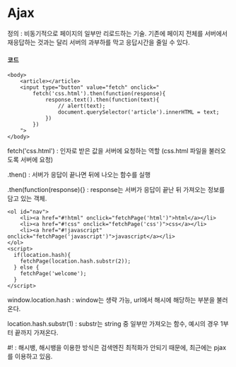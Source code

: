 # Ajax

정의 : 비동기적으로 페이지의 일부만 리로드하는 기술. 기존에 페이지 전체를 서버에서 재응답하는 것과는 달리 서버의 과부하를 막고 응답시간을 줄일 수 있다.



#### 코드

```
<body>
    <article></article>
    <input type="button" value="fetch" onclick="
        fetch('css.html').then(function(response){
            response.text().then(function(text){
                // alert(text);
                document.querySelector('article').innerHTML = text;
            })
        })
    ">
</body>
```



fetch('css.html') : 인자로 받은 값을 서버에 요청하는 역할 (css.html 파일을 불러오도록 서버에 요청)

.then() : 서버가 응답이 끝나면 뒤에 나오는 함수를 실행

.then(function(response){} : response는 서버가 응답이 끝난 뒤 가져오는 정보를 담고 있는 객체. 



```
<ol id="nav">
    <li><a href="#!html" onclick="fetchPage('html')">html</a></li>
    <li><a href="#!css" onclick="fetchPage('css')">css</a></li>
    <li><a href="#!javascript" onclick="fetchPage('javascript')">javascript</a></li>
</ol>
<script>
  if(location.hash){
    fetchPage(location.hash.substr(2));
  } else {
    fetchPage('welcome');
  }
</script>
```



window.location.hash : window는 생략 가능, url에서 해시에 해당하는 부분을 불러온다.

location.hash.substr(1) : substr는 string 중 일부만 가져오는 함수, 예시의 경우 1부터 끝까지 가져온다.

#! : 해시뱅, 해시뱅을 이용한 방식은 검색엔진 최적화가 안되기 때문에, 최근에는 pjax 를 이용하고 있음.

